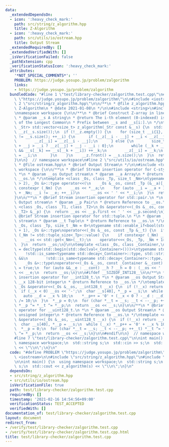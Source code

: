 ```yaml
---
data:
  _extendedDependsOn:
  - icon: ':heavy_check_mark:'
    path: src/string/z_algorithm.hpp
    title: Z-Algorithm
  - icon: ':heavy_check_mark:'
    path: src/utils/io/ostream.hpp
    title: Output Stream
  _extendedRequiredBy: []
  _extendedVerifiedWith: []
  _isVerificationFailed: false
  _pathExtension: cpp
  _verificationStatusIcon: ':heavy_check_mark:'
  attributes:
    '*NOT_SPECIAL_COMMENTS*': ''
    PROBLEM: https://judge.yosupo.jp/problem/zalgorithm
    links:
    - https://judge.yosupo.jp/problem/zalgorithm
  bundledCode: "#line 1 \"test/library-checker/zalgorithm.test.cpp\"\n#define PROBLEM\
    \ \"https://judge.yosupo.jp/problem/zalgorithm\"\n\n#include <iostream>\n\n#line\
    \ 2 \"src/string/z_algorithm.hpp\"\n\n/**\n * @file z_algorithm.hpp\n * @brief\
    \ Z-Algorithm\n * @date 2021-01-08\n */\n\n#include <string>\n#include <vector>\n\
    \nnamespace workspace {\n\n/**\n * @brief Construct Z-array in linear time.\n\
    \ * @param __s A string\n * @return The i-th element (0-indexed) is the length\
    \ of the Longest Common\n * Prefix between __s and __s[i:].\n */\ntemplate <class\
    \ _Str> std::vector<size_t> z_algorithm(_Str const &__s) {\n  std::vector<size_t>\
    \ __z(__s.size());\n  if (!__z.empty()) {\n    for (size_t __i{1}, __j{0}; __i\
    \ != __s.size(); ++__i) {\n      if (__z[__i - __j] + __i < __z[__j] + __j) {\n\
    \        __z[__i] = __z[__i - __j];\n      } else {\n        size_t __k{__z[__j]\
    \ + __j > __i ? __z[__j] + __j - __i : 0};\n        while (__k + __i < __s.size()\
    \ && __s[__k] == __s[__k + __i]) ++__k;\n        __z[__i] = __k;\n        __j\
    \ = __i;\n      }\n    }\n    __z.front() = __s.size();\n  }\n  return __z;\n\
    }\n\n}  // namespace workspace\n#line 2 \"src/utils/io/ostream.hpp\"\n\n/**\n\
    \ * @file ostream.hpp\n * @brief Output Stream\n */\n\n#include <tuple>\n\nnamespace\
    \ workspace {\n\n/**\n * @brief Stream insertion operator for C-style array.\n\
    \ *\n * @param __os Output stream\n * @param __a Array\n * @return Reference to\
    \ __os.\n */\ntemplate <class _Os, class _Tp, size_t _Nm>\ntypename std::enable_if<bool(sizeof(_Tp)\
    \ > 2), _Os &>::type operator<<(\n    _Os &__os, const _Tp (&__a)[_Nm]) {\n  if\
    \ constexpr (_Nm) {\n    __os << *__a;\n    for (auto __i = __a + 1, __e = __a\
    \ + _Nm; __i != __e; ++__i)\n      __os << ' ' << *__i;\n  }\n  return __os;\n\
    }\n\n/**\n * @brief Stream insertion operator for std::pair.\n *\n * @param __os\
    \ Output stream\n * @param __p Pair\n * @return Reference to __os.\n */\ntemplate\
    \ <class _Os, class _T1, class _T2>\n_Os &operator<<(_Os &__os, const std::pair<_T1,\
    \ _T2> &__p) {\n  return __os << __p.first << ' ' << __p.second;\n}\n\n/**\n *\
    \ @brief Stream insertion operator for std::tuple.\n *\n * @param __os Output\
    \ stream\n * @param __t Tuple\n * @return Reference to __os.\n */\ntemplate <class\
    \ _Os, class _Tp, size_t _Nm = 0>\ntypename std::enable_if<bool(std::tuple_size<_Tp>::value\
    \ + 1), _Os &>::type\noperator<<(_Os &__os, const _Tp &__t) {\n  if constexpr\
    \ (_Nm != std::tuple_size<_Tp>::value) {\n    if constexpr (_Nm) __os << ' ';\n\
    \    __os << std::get<_Nm>(__t);\n    operator<<<_Os, _Tp, _Nm + 1>(__os, __t);\n\
    \  }\n  return __os;\n}\n\ntemplate <class _Os, class _Container,\n          typename\
    \ = decltype(std::begin(std::declval<_Container>()))>\ntypename std::enable_if<\n\
    \    !std::is_same<typename std::decay<_Container>::type, std::string>::value\
    \ &&\n        !std::is_same<typename std::decay<_Container>::type, char *>::value,\n\
    \    _Os &>::type\noperator<<(_Os &__os, const _Container &__cont) {\n  bool __h\
    \ = true;\n  for (auto &&__e : __cont) __h ? __h = 0 : (__os << ' ', 0), __os\
    \ << __e;\n  return __os;\n}\n\n#ifdef __SIZEOF_INT128__\n\n/**\n * @brief Stream\
    \ insertion operator for __int128_t.\n *\n * @param __os Output Stream\n * @param\
    \ __x 128-bit integer\n * @return Reference to __os.\n */\ntemplate <class _Os>\
    \ _Os &operator<<(_Os &__os, __int128_t __x) {\n  if (!__x) return __os << '0';\n\
    \  if (__x < 0) __os << '-';\n  char __s[40], *__p = __s;\n  while (__x) {\n \
    \   auto __d = __x % 10;\n    *__p++ = '0' + (__x < 0 ? -__d : __d);\n    __x\
    \ /= 10;\n  }\n  *__p = 0;\n  for (char *__t = __s; __t < --__p; ++__t) *__t ^=\
    \ *__p ^= *__t ^= *__p;\n  return __os << __s;\n}\n\n/**\n * @brief Stream insertion\
    \ operator for __uint128_t.\n *\n * @param __os Output Stream\n * @param __x 128-bit\
    \ unsigned integer\n * @return Reference to __os.\n */\ntemplate <class _Os> _Os\
    \ &operator<<(_Os &__os, __uint128_t __x) {\n  if (!__x) return __os << '0';\n\
    \  char __s[40], *__p = __s;\n  while (__x) *__p++ = '0' + __x % 10, __x /= 10;\n\
    \  *__p = 0;\n  for (char *__t = __s; __t < --__p; ++__t) *__t ^= *__p ^= *__t\
    \ ^= *__p;\n  return __os << __s;\n}\n\n#endif\n\n}  // namespace workspace\n\
    #line 7 \"test/library-checker/zalgorithm.test.cpp\"\n\nint main() {\n  using\
    \ namespace workspace;\n  std::string s;\n  std::cin >> s;\n  std::cout << z_algorithm(s)\
    \ << \"\\n\";\n}\n"
  code: "#define PROBLEM \"https://judge.yosupo.jp/problem/zalgorithm\"\n\n#include\
    \ <iostream>\n\n#include \"src/string/z_algorithm.hpp\"\n#include \"src/utils/io/ostream.hpp\"\
    \n\nint main() {\n  using namespace workspace;\n  std::string s;\n  std::cin >>\
    \ s;\n  std::cout << z_algorithm(s) << \"\\n\";\n}\n"
  dependsOn:
  - src/string/z_algorithm.hpp
  - src/utils/io/ostream.hpp
  isVerificationFile: true
  path: test/library-checker/zalgorithm.test.cpp
  requiredBy: []
  timestamp: '2021-02-16 14:54:56+09:00'
  verificationStatus: TEST_ACCEPTED
  verifiedWith: []
documentation_of: test/library-checker/zalgorithm.test.cpp
layout: document
redirect_from:
- /verify/test/library-checker/zalgorithm.test.cpp
- /verify/test/library-checker/zalgorithm.test.cpp.html
title: test/library-checker/zalgorithm.test.cpp
---
```

